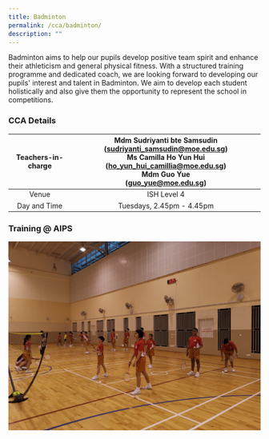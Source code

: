 ```yaml
---
title: Badminton
permalink: /cca/badminton/
description: ""
---
```

Badminton aims to help our pupils develop positive team spirit and enhance their athleticism and general physical fitness. With a structured training programme and dedicated coach, we are looking forward to developing our pupils' interest and talent in Badminton. We aim to develop each student holistically and also give them the opportunity to represent the school in competitions.

### CCA Details 




| Teachers-in-charge  | Mdm Sudriyanti bte Samsudin (sudriyanti_samsudin@moe.edu.sg)  <br>Ms Camilla Ho Yun Hui (ho_yun_hui_camillia@moe.edu.sg) <br>Mdm Guo Yue <br>(guo_yue@moe.edu.sg)  |
|:---:|:---:|
| Venue | ISH Level 4 |
| Day and Time | Tuesdays, 2.45pm - 4.45pm |

### Training @ AIPS

![Training @ AIPS](/images/Badminton%202022.jpg)